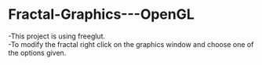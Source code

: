 # Fractal-Graphics---OpenGL
-This project is using freeglut.  
-To modify the fractal right click on the graphics window and choose one of the options given.
